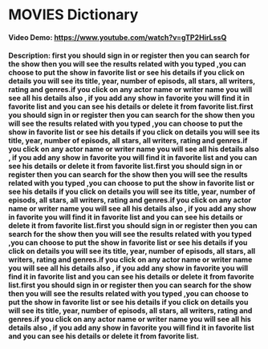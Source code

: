 # MOVIES Dictionary
#### Video Demo:  https://www.youtube.com/watch?v=gTP2HirLssQ
#### Description: first you should sign in or register then you can search for the show then you will see the results related with you typed ,you can choose to put the show in favorite list or see his details if you click on details you will see its title, year, number of episods, all stars, all writers, rating and genres.if you click on any actor name or writer name you will see all his details also , if you add any show in favorite you will find it in favorite list and you can see his details or delete it from favorite list.first you should sign in or register then you can search for the show then you will see the results related with you typed ,you can choose to put the show in favorite list or see his details if you click on details you will see its title, year, number of episods, all stars, all writers, rating and genres.if you click on any actor name or writer name you will see all his details also , if you add any show in favorite you will find it in favorite list and you can see his details or delete it from favorite list.first you should sign in or register then you can search for the show then you will see the results related with you typed ,you can choose to put the show in favorite list or see his details if you click on details you will see its title, year, number of episods, all stars, all writers, rating and genres.if you click on any actor name or writer name you will see all his details also , if you add any show in favorite you will find it in favorite list and you can see his details or delete it from favorite list.first you should sign in or register then you can search for the show then you will see the results related with you typed ,you can choose to put the show in favorite list or see his details if you click on details you will see its title, year, number of episods, all stars, all writers, rating and genres.if you click on any actor name or writer name you will see all his details also , if you add any show in favorite you will find it in favorite list and you can see his details or delete it from favorite list.first you should sign in or register then you can search for the show then you will see the results related with you typed ,you can choose to put the show in favorite list or see his details if you click on details you will see its title, year, number of episods, all stars, all writers, rating and genres.if you click on any actor name or writer name you will see all his details also , if you add any show in favorite you will find it in favorite list and you can see his details or delete it from favorite list.